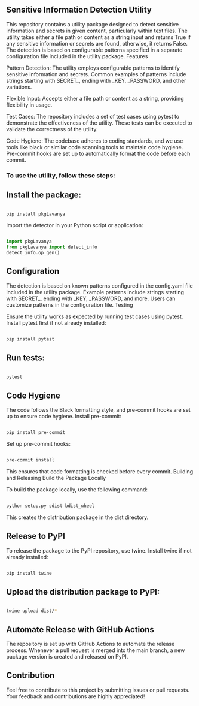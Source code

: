 ## Sensitive Information Detection Utility

This repository contains a utility package designed to detect sensitive information and secrets in given content, particularly within text files. The utility takes either a file path or content as a string input and returns True if any sensitive information or secrets are found, otherwise, it returns False. The detection is based on configurable patterns specified in a separate configuration file included in the utility package.
Features

Pattern Detection: The utility employs configurable patterns to identify sensitive information and secrets. Common examples of patterns include strings starting with SECRET_, ending with _KEY, _PASSWORD, and other variations.

Flexible Input: Accepts either a file path or content as a string, providing flexibility in usage.

Test Cases: The repository includes a set of test cases using pytest to demonstrate the effectiveness of the utility. These tests can be executed to validate the correctness of the utility.

Code Hygiene: The codebase adheres to coding standards, and we use tools like black or similar code scanning tools to maintain code hygiene. Pre-commit hooks are set up to automatically format the code before each commit.



### To use the utility, follow these steps:

 ##   Install the package:

```bash

pip install pkgLavanya
```
Import the detector in your Python script or application:

```python

import pkgLavanya
from pkgLavanya import detect_info
detect_info.op_gen()
```

## Configuration

The detection is based on known patterns configured in the config.yaml file included in the utility package. Example patterns include strings starting with SECRET_, ending with _KEY, _PASSWORD, and more. Users can customize patterns in the configuration file.
Testing

Ensure the utility works as expected by running test cases using pytest. Install pytest first if not already installed:

```bash

pip install pytest
```
## Run tests:

```bash

pytest
```
## Code Hygiene

The code follows the Black formatting style, and pre-commit hooks are set up to ensure code hygiene. Install pre-commit:

```bash

pip install pre-commit
```
Set up pre-commit hooks:

```bash

pre-commit install
```
This ensures that code formatting is checked before every commit.
Building and Releasing
Build the Package Locally

To build the package locally, use the following command:

```bash

python setup.py sdist bdist_wheel
```
This creates the distribution package in the dist directory.
## Release to PyPI

To release the package to the PyPI repository, use twine. Install twine if not already installed:

```bash

pip install twine
```
## Upload the distribution package to PyPI:

```bash

twine upload dist/*
```
## Automate Release with GitHub Actions

The repository is set up with GitHub Actions to automate the release process. Whenever a pull request is merged into the main branch, a new package version is created and released on PyPI.
## Contribution

Feel free to contribute to this project by submitting issues or pull requests. Your feedback and contributions are highly appreciated!
